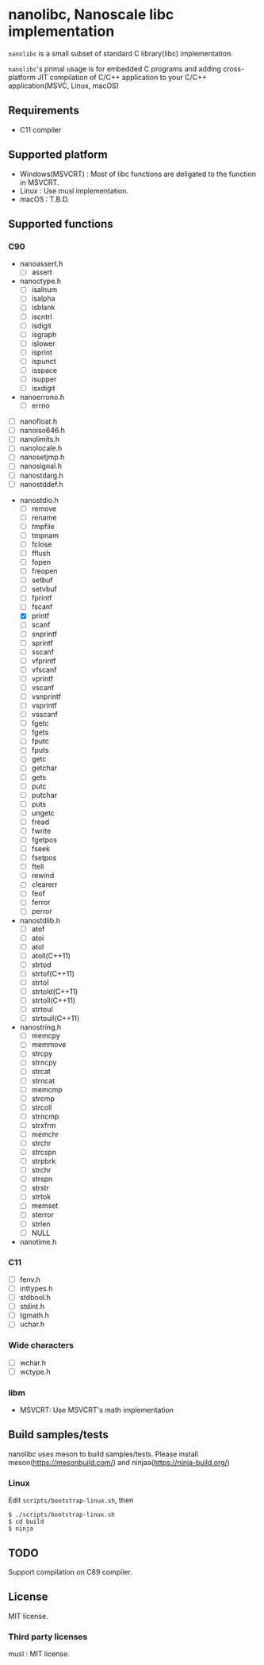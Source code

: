# nanolibc, Nanoscale libc implementation

`nanolibc` is a small subset of standard C library(libc) implementation.

`nanolibc`'s primal usage is for embedded C programs and adding cross-platform JIT compilation of C/C++ application to your C/C++ application(MSVC, Linux, macOS)

## Requirements

* C11 compiler

## Supported platform

* Windows(MSVCRT) : Most of libc functions are deligated to the function in MSVCRT.
* Linux : Use musl implementation.
* macOS : T.B.D.

## Supported functions

### C90

* nanoassert.h
  * [ ] assert
* nanoctype.h
  * [ ] isalnum
  * [ ] isalpha
  * [ ] isblank
  * [ ] iscntrl
  * [ ] isdigit
  * [ ] isgraph
  * [ ] islower
  * [ ] isprint
  * [ ] ispunct
  * [ ] isspace
  * [ ] isupper
  * [ ] isxdigit
* nanoerrono.h
  * [ ] errno
* [ ] nanofloat.h
* [ ] nanoiso646.h
* [ ] nanolimits.h
* [ ] nanolocale.h
* [ ] nanosetjmp.h
* [ ] nanosignal.h
* [ ] nanostdarg.h
* [ ] nanostddef.h
* nanostdio.h
  * [ ] remove
  * [ ] rename
  * [ ] tmpfile
  * [ ] tmpnam
  * [ ] fclose
  * [ ] fflush
  * [ ] fopen
  * [ ] freopen
  * [ ] setbuf
  * [ ] setvbuf
  * [ ] fprintf
  * [ ] fscanf
  * [x] printf
  * [ ] scanf
  * [ ] snprintf
  * [ ] sprintf
  * [ ] sscanf
  * [ ] vfprintf
  * [ ] vfscanf
  * [ ] vprintf
  * [ ] vscanf
  * [ ] vsnprintf
  * [ ] vsprintf
  * [ ] vsscanf
  * [ ] fgetc
  * [ ] fgets
  * [ ] fputc
  * [ ] fputs
  * [ ] getc
  * [ ] getchar
  * [ ] gets
  * [ ] putc
  * [ ] putchar
  * [ ] puts
  * [ ] ungetc
  * [ ] fread
  * [ ] fwrite
  * [ ] fgetpos
  * [ ] fseek
  * [ ] fsetpos
  * [ ] ftell
  * [ ] rewind
  * [ ] clearerr
  * [ ] feof
  * [ ] ferror
  * [ ] perror
* nanostdlib.h
  * [ ] atof
  * [ ] atoi
  * [ ] atol
  * [ ] atoll(C++11)
  * [ ] strtod
  * [ ] strtof(C++11)
  * [ ] strtol
  * [ ] strtold(C++11)
  * [ ] strtoll(C++11)
  * [ ] strtoul
  * [ ] strtoull(C++11)
* nanostring.h
  * [ ] memcpy
  * [ ] memmove
  * [ ] strcpy
  * [ ] strncpy
  * [ ] strcat
  * [ ] strncat
  * [ ] memcmp
  * [ ] strcmp
  * [ ] strcoll
  * [ ] strncmp
  * [ ] strxfrm
  * [ ] memchr
  * [ ] strchr
  * [ ] strcspn
  * [ ] strpbrk
  * [ ] strchr
  * [ ] strspn
  * [ ] strstr
  * [ ] strtok
  * [ ] memset
  * [ ] sterror
  * [ ] strlen
  * [ ] NULL
* nanotime.h

### C11

* [ ] fenv.h
* [ ] inttypes.h
* [ ] stdbool.h
* [ ] stdint.h
* [ ] tgmath.h
* [ ] uchar.h

### Wide characters

* [ ] wchar.h
* [ ] wctype.h

### libm

* MSVCRT: Use MSVCRT's math implementation


## Build samples/tests

nanolibc uses meson to build samples/tests.
Please install meson(https://mesonbuild.com/) and ninjaa(https://ninja-build.org/)

### Linux

Edit `scripts/bootstrap-linux.sh`, then

```
$ ./scripts/bootstrap-linux.sh
$ cd build
$ ninja
```

## TODO

Support compilation on C89 compiler.


## License

MIT license.

### Third party licenses

musl : MIT license.
